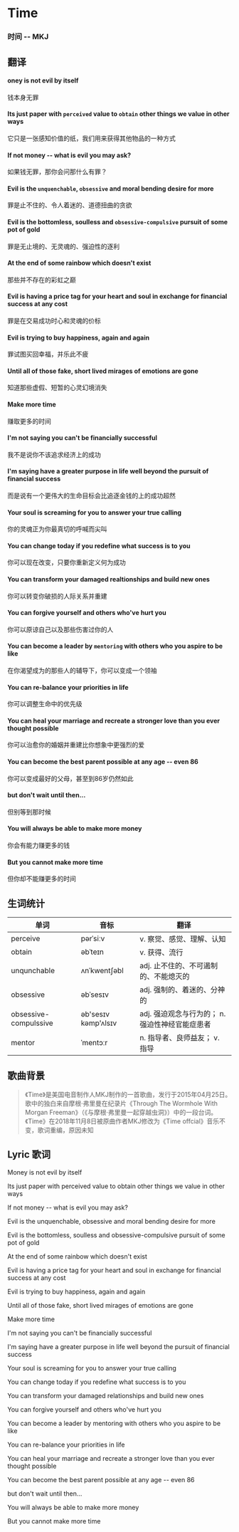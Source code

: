 # Time
### 时间 -- MKJ

## 翻译
#### oney is not evil by itself
钱本身无罪
#### Its just paper with `perceived` value to `obtain` other things we value in other ways
它只是一张感知价值的纸，我们用来获得其他物品的一种方式
#### If not money -- what is evil you may ask?
如果钱无罪，那你会问那什么有罪？
#### Evil is the `unquenchable`, `obsessive` and moral bending desire for more
罪是止不住的、令人着迷的、道德扭曲的贪欲
#### Evil is the bottomless, soulless and `obsessive-compulsive` pursuit of some pot of gold
罪是无止境的、无灵魂的、强迫性的逐利
#### At the end of some rainbow which doesn't exist
那些并不存在的彩虹之巅
#### Evil is having a price tag for your heart and soul in exchange for financial success at any cost
罪是在交易成功时心和灵魂的价标
#### Evil is trying to buy happiness, again and again
罪试图买回幸福，并乐此不疲
#### Until all of those fake, short lived mirages of emotions are gone
知道那些虚假、短暂的心灵幻境消失
#### Make more time
赚取更多的时间
#### I'm not saying you can't be financially successful
我不是说你不该追求经济上的成功
#### I'm saying have a greater purpose in life well beyond the pursuit of financial success
而是说有一个更伟大的生命目标会比追逐金钱的上的成功超然
#### Your soul is screaming for you to answer your true calling
你的灵魂正为你最真切的呼喊而尖叫
#### You can change today if you redefine what success is to you
你可以现在改变，只要你重新定义何为成功
#### You can transform your damaged realtionships and build new ones
你可以转变你破损的人际关系并重建
#### You can forgive yourself and others who've hurt you
你可以原谅自己以及那些伤害过你的人
#### You can become a leader by `mentoring` with others who you aspire to be like
在你渴望成为的那些人的辅导下，你可以变成一个领袖
#### You can re-balance your priorities in life
你可以调整生命中的优先级
#### You can heal your marriage and recreate a stronger love than you ever thought possible
你可以治愈你的婚姻并重建比你想象中更强烈的爱
#### You can become the best parent possible at any age -- even 86
你可以变成最好的父母，甚至到86岁仍然如此
#### but don't wait until then...
但别等到那时候
#### You will always be able to make more money
你会有能力赚更多的钱
#### But you cannot make more time
但你却不能赚更多的时间

## 生词统计
| 单词 | 音标 | 翻译 |
|-|-|-|
| perceive | pərˈsiːv | v. 察觉、感觉、理解、认知 |
| obtain | əbˈteɪn | v. 获得、流行 |
| unqunchable | ʌnˈkwentʃəbl | adj. 止不住的、不可遏制的、不能熄灭的 |
| obsessive | əbˈsesɪv | adj. 强制的、着迷的、分神的 |
| obsessive-compulssive | əb'sesɪv kəmp'ʌlsɪv | adj. 强迫观念与行为的； n.强迫性神经官能症患者 |
| mentor | ˈmentɔːr | n. 指导者、良师益友； v. 指导 |

## 歌曲背景
>《Time》是美国电音制作人MKJ制作的一首歌曲，发行于2015年04月25日。  
歌中的独白来自摩根·弗里曼在纪录片《Through The Wormhole With Morgan Freeman》（《与摩根·弗里曼一起穿越虫洞》）中的一段台词。  
《Time》在2018年11月8日被原曲作者MKJ修改为《Time offcial》音乐不变，歌词重编，原因未知

## Lyric 歌词
Money is not evil by itself

Its just paper with perceived value to obtain other things we value in other ways

If not money -- what is evil you may ask?

Evil is the unquenchable, obsessive and moral bending desire for more

Evil is the bottomless, soulless and obsessive-compulsive pursuit of some pot of gold

At the end of some rainbow which doesn't exist

Evil is having a price tag for your heart and soul in exchange for financial success at any cost

Evil is trying to buy happiness, again and again

Until all of those fake, short lived mirages of emotions are gone

Make more time

I'm not saying you can't be financially successful

I'm saying have a greater purpose in life well beyond the pursuit of financial success

Your soul is screaming for you to answer your true calling

You can change today if you redefine what success is to you

You can transform your damaged relationships and build new ones

You can forgive yourself and others who've hurt you

You can become a leader by mentoring with others who you aspire to be like

You can re-balance your priorities in life

You can heal your marriage and recreate a stronger love than you ever thought possible

You can become the best parent possible at any age -- even 86

but don't wait until then...

You will always be able to make more money

But you cannot make more time

<src-rtyAudio :src="'https://rtyxmd.gitee.io/rtyresourcesmusic/Time.mp3'"></src-rtyAudio>